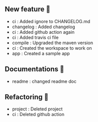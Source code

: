 ## New feature :tada:
- ci : Added ignore to CHANGELOG.md
- changelog : Added changelog
- ci : Added github action again
- ci : Added travis ci file
- compile : Upgraded the maven version
- ci : Created the workspace to work on
- app : Created a sample app
## Documentations :tada:
- readme : changed readme doc
## Refactoring :tada:
- project : Deleted project
- ci : Deleted github action
